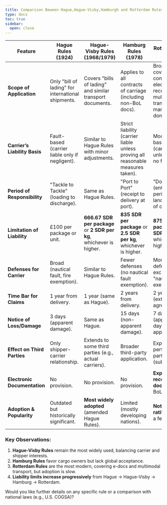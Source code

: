 ```yaml
---
title: Comparison Beween Hague,Hague-Visby,Hamburgh and Rotterdam Rules
type: docs
toc: true
sidebar:
  open: close
--- 
```


| **Feature**               | **Hague Rules (1924)** | **Hague-Visby Rules (1968/1979)** | **Hamburg Rules (1978)** | **Rotterdam Rules (2008)** |
|---------------------------|------------------------|-----------------------------------|--------------------------|---------------------------|
| **Scope of Application**  | Only "bill of lading" for international shipments. | Covers "bills of lading" and similar transport documents. | Applies to all contracts of carriage (including non-BoL docs). | Broadest scope: covers all contracts, electronic records, and multimodal transport (if maritime leg is dominant). |
| **Carrier’s Liability Basis** | Fault-based (carrier liable only if negligent). | Similar to Hague Rules with minor adjustments. | Strict liability (carrier liable unless proving all reasonable measures taken). | Modified fault-based system (carrier liable unless proving no fault). |
| **Period of Responsibility** | "Tackle to Tackle" (loading to discharge). | Same as Hague Rules. | "Port to Port" (receipt to delivery at port). | "Door-to-Door" (entire transport period, including land legs if part of contract). |
| **Limitation of Liability** | £100 per package or unit. | **666.67 SDR per package** or **2 SDR per kg**, whichever is higher. | **835 SDR per package** or **2.5 SDR per kg**, whichever is higher. | **875 SDR per package** or **3 SDR per kg**, whichever is higher. |
| **Defenses for Carrier** | Broad (nautical fault, fire exemption). | Similar to Hague Rules. | Fewer defenses (no nautical fault exemption). | More balanced defenses, but excludes "nautical fault" exemption. |
| **Time Bar for Claims** | 1 year from delivery. | 1 year (same as Hague). | 2 years from delivery. | 2 years (extendable by agreement). |
| **Notice of Loss/Damage** | 3 days (apparent damage). | Same as Hague. | 15 days (non-apparent damage). | 7 days (apparent), 21 days (non-apparent). |
| **Effect on Third Parties** | Only shipper-carrier relationship. | Extends to some third parties (e.g., actual carriers). | Broader third-party application. | Explicitly covers performing parties (subcontractors). |
| **Electronic Documentation** | No provision. | No provision. | No provision. | **Explicitly recognizes e-documents** (e-BoLs). |
| **Adoption & Popularity** | Outdated but historically significant. | **Most widely adopted** (amended Hague Rules). | Limited (mostly developing nations). | **Not widely ratified yet** (only a few countries). |

### **Key Observations:**
1. **Hague-Visby Rules** remain the most widely used, balancing carrier and shipper interests.  
2. **Hamburg Rules** favor cargo owners but lack global acceptance.  
3. **Rotterdam Rules** are the most modern, covering e-docs and multimodal transport, but adoption is slow.  
4. **Liability limits increase progressively** from Hague → Hague-Visby → Hamburg → Rotterdam.  

Would you like further details on any specific rule or a comparison with national laws (e.g., U.S. COGSA)?

